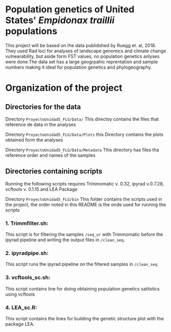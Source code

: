 # Population genetics of United States' *Empidonax traillii* populations

This project will be based on the data publidshed by Ruegg et. al, 2018.
They used Rad loci for analyses of landscape genomics and climate change vulnearability, but aside form FST values, no population genetics anlyses were done.The data set has a large geogrpahic reprentation and sample numbers making it ideal for population genetics and phylogeography. 

# Organization of the project

## Directories for the data

Directory `ProyectoUnidad5_FLG/Data/` This directoy contains the files that reference de data in the analyses

Directory `ProyectoUnidad5_FLG/Data/Plots` this Directory contains the plots obtained form the analyses

Directory `ProyectoUnidad5_FLG/Data/Metadata` This directory has files tha reference order and names of the samples

## Directories containing scripts

Running the following scripts requires Trimmomatic v. 0.32, ipyrad v.0.7.28, vcftools v. 0.1.15 and LEA Package

Directory `ProyectoUnidad5_FLG/bin` This folder contains the scripts used in the project, the order noted in this README is the onde used for running the scripts

### 1. Trimmfilter.sh:
This script is for filtering the samples `/seq_or` with Trimmomatic before the ipyrad pipeline and writing the output files in `/clean_seq`. 

### 2. ipyradpipe.sh:
This script runs the ipyrad pipeline on the filtered samples in `/clean_seq`

### 3. vcftools_sc.sh:
This script contains line for doing obtaining population genetics satitstics using vcftools

### 4. LEA_sc.R:
This script contains the lines for building the genetic structure plot with the package LEA.
 

